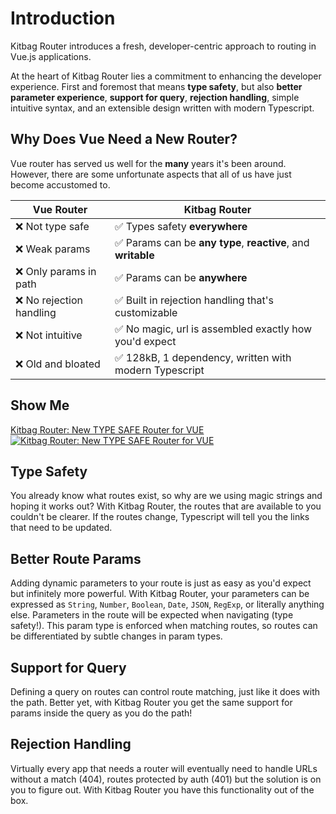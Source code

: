 # Introduction

Kitbag Router introduces a fresh, developer-centric approach to routing in Vue.js applications.

At the heart of Kitbag Router lies a commitment to enhancing the developer experience.  First and foremost that means **type safety**, but also **better parameter experience**, **support for query**, **rejection handling**, simple intuitive syntax, and an extensible design written with modern Typescript.

## Why Does Vue Need a New Router?

Vue router has served us well for the **many** years it's been around. However, there are some unfortunate aspects that all of us have just become accustomed to.

| Vue Router | Kitbag Router |
| -- | -- |
| :x: Not type safe | :white_check_mark: Types safety **everywhere** |
| :x: Weak params | :white_check_mark: Params can be **any type**, **reactive**, and **writable** |
| :x: Only params in path | :white_check_mark: Params can be **anywhere** |
| :x: No rejection handling | :white_check_mark: Built in rejection handling that's customizable |
| :x: Not intuitive | :white_check_mark: No magic, url is assembled exactly how you'd expect |
| :x: Old and bloated | :white_check_mark: 128kB, 1 dependency, written with modern Typescript |

## Show Me

[Kitbag Router: New TYPE SAFE Router for VUE
![Kitbag Router: New TYPE SAFE Router for VUE](https://img.youtube.com/vi/p1WI9hAYmJ4/0.jpg)](https://youtu.be/p1WI9hAYmJ4)

## Type Safety

You already know what routes exist, so why are we using magic strings and hoping it works out? With Kitbag Router, the routes that are available to you couldn't be clearer. If the routes change, Typescript will tell you the links that need to be updated.

## Better Route Params

Adding dynamic parameters to your route is just as easy as you'd expect but infinitely more powerful. With Kitbag Router, your parameters can be expressed as `String`, `Number`, `Boolean`, `Date`, `JSON`, `RegExp`, or literally anything else. Parameters in the route will be expected when navigating (type safety!). This param type is enforced when matching routes, so routes can be differentiated by subtle changes in param types.

## Support for Query

Defining a query on routes can control route matching, just like it does with the path. Better yet, with Kitbag Router you get the same support for params inside the query as you do the path!

## Rejection Handling

Virtually every app that needs a router will eventually need to handle URLs without a match (404), routes protected by auth (401) but the solution is on you to figure out. With Kitbag Router you have this functionality out of the box.
